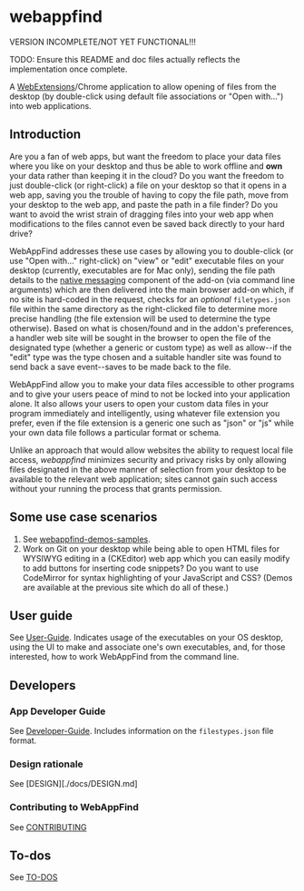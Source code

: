 # webappfind

VERSION INCOMPLETE/NOT YET FUNCTIONAL!!!

TODO: Ensure this README and doc files actually reflects the implementation once complete.

A [WebExtensions](https://developer.mozilla.org/en-US/Add-ons/WebExtensions)/Chrome
application to allow opening of files from the desktop (by double-click using
default file associations or "Open with...") into web applications.

## Introduction

Are you a fan of web apps, but want the freedom to place your data files
where you like on your desktop and thus be able to work offline and **own**
your data rather than keeping it in the cloud? Do you want the freedom
to just double-click (or right-click) a file on your desktop so that it opens
in a web app, saving you the trouble of having to copy the file path,
move from your desktop to the web app, and paste the path in a file
finder? Do you want to avoid the wrist strain of dragging files into
your web app when modifications to the files cannot even be saved back
directly to your hard drive?

WebAppFind addresses these use cases by allowing you to double-click (or
use "Open with..." right-click) on "view" or "edit" executable files on your
desktop (currently, executables are for Mac only), sending the file
path details to the [native messaging](https://developer.mozilla.org/en-US/Add-ons/WebExtensions/Native_messaging)
component of the add-on (via command line arguments) which are then
delivered into the main browser add-on which, if no site is hard-coded
in the request, checks for an *optional* `filetypes.json` file within the
same directory as the right-clicked file to determine more precise
handling (the file extension will be used to determine the type otherwise).
Based on what is chosen/found and in the addon's preferences,
a handler web site will be sought in the browser to open the file of the
designated type (whether a generic or custom type) as well as allow--if
the "edit" type was the type chosen and a suitable handler site was
found to send back a save event--saves to be made back to the file.

WebAppFind allow you to make your data files accessible to other
programs and to give your users peace of mind to not be locked
into your application alone. It also allows your users to open your
custom data files in your program immediately and intelligently,
using whatever file extension you prefer, even if the file extension
is a generic one such as "json" or "js" while your own data file
follows a particular format or schema.

Unlike an approach that would allow websites the ability to request
local file access, *webappfind* minimizes security and privacy risks
by only allowing files designated in the above manner of selection from
your desktop to be available to the relevant web application; sites cannot
gain such access without your running the process that grants permission.

## Some use case scenarios

1. See [webappfind-demos-samples](https://github.com/brettz9/webappfind-demos-samples).
1. Work on Git on your desktop while being able to open HTML files for
WYSIWYG editing in a (CKEditor) web app which you can easily modify
to add buttons for inserting code snippets? Do you want to use CodeMirror
for syntax highlighting of your JavaScript and CSS? (Demos are available
at the previous site which do all of these.)

## User guide

See [User-Guide](./docs/User-Guide). Indicates usage of the executables on your
OS desktop, using the UI to make and associate one's own executables, and, for
those interested, how to work WebAppFind from the command line.

## Developers

### App Developer Guide

See [Developer-Guide](./docs/Developer-Guide.md). Includes information on the
`filestypes.json` file format.

### Design rationale

See [DESIGN][./docs/DESIGN.md]

### Contributing to WebAppFind

See [CONTRIBUTING](./docs/CONTRIBUTING.md)

## To-dos

See [TO-DOS](./docs/TO-DOS.md)
